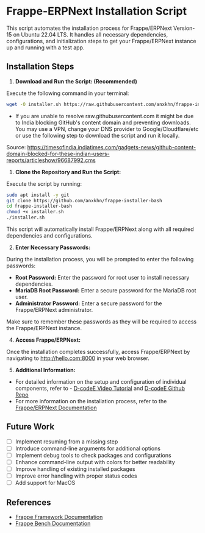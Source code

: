 # Frappe-ERPNext Installation Script

This script automates the installation process for Frappe/ERPNext Version-15 on Ubuntu 22.04 LTS. It handles all necessary dependencies, configurations, and initialization steps to get your Frappe/ERPNext instance up and running with a test app.

## Installation Steps

1. **Download and Run the Script: (Recommended)**

Execute the following command in your terminal:

```bash
wget -O installer.sh https://raw.githubusercontent.com/anxkhn/frappe-installer-bash/main/installer.sh && chmod +x installer.sh && ./installer.sh
```

- If you are unable to resolve raw.githubusercontent.com it might be due to India blocking GitHub's content domain and preventing downloads. You may use a VPN, change your DNS provider to Google/Cloudflare/etc or use the following step to download the script and run it locally.

Source: <https://timesofindia.indiatimes.com/gadgets-news/github-content-domain-blocked-for-these-indian-users-reports/articleshow/96687992.cms>

1. **Clone the Repository and Run the Script:**

Execute the script by running:

```bash
sudo apt install -y git
git clone https://github.com/anxkhn/frappe-installer-bash
cd frappe-installer-bash
chmod +x installer.sh
./installer.sh
```

This script will automatically install Frappe/ERPNext along with all required dependencies and configurations.

2. **Enter Necessary Passwords:**

During the installation process, you will be prompted to enter the following passwords:

- **Root Password:** Enter the password for root user to install necessary dependencies.
- **MariaDB Root Password:** Enter a secure password for the MariaDB root user.
- **Administrator Password:** Enter a secure password for the Frappe/ERPNext administrator.

Make sure to remember these passwords as they will be required to access the Frappe/ERPNext instance.

4. **Access Frappe/ERPNext:**

Once the installation completes successfully, access Frappe/ERPNext by navigating to http://hello.com:8000 in your web browser.

5. **Additional Information:**

- For detailed information on the setup and configuration of individual components, refer to - [D-codeE Video Tutorial](https://youtu.be/TReR0I0O1Xo) and [D-codeE Github Repo](https://github.com/D-codE-Hub/Frappe-ERPNext-Version-15--in-Ubuntu-22.04-LTS/tree/main)
- For more information on the installation process, refer to the [Frappe/ERPNext Documentation](https://frappeframework.com/docs/user/en)

## Future Work

- [ ] Implement resuming from a missing step
- [ ] Introduce command-line arguments for additional options
- [ ] Implement debug tools to check packages and configurations
- [ ] Enhance command-line output with colors for better readability
- [ ] Improve handling of existing installed packages
- [ ] Improve error handling with proper status codes
- [ ] Add support for MacOS

## References

- [Frappe Framework Documentation](https://frappeframework.com/docs/user/en)
- [Frappe Bench Documentation](https://frappeframework.com/docs/user/en/bench)
